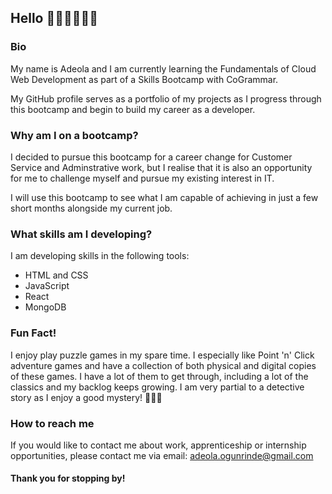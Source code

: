 ## Hello 👋🏾👋🏾👋🏾

### Bio
My name is Adeola and I am currently learning the Fundamentals of Cloud Web Development as part of a Skills Bootcamp with CoGrammar.

My GitHub profile serves as a portfolio of my projects as I progress through this bootcamp and begin to build my career as a developer.

### Why am I on a bootcamp?
I decided to pursue this bootcamp for a career change for Customer Service and Adminstrative work, but I realise that it is also an opportunity for me to challenge myself and pursue my existing interest in IT. 

I will use this bootcamp to see what I am capable of achieving in just a few short months alongside my current job.

### What skills am I developing?
I am developing skills in the following tools:
* HTML and CSS
* JavaScript
* React
* MongoDB

### Fun Fact!
I enjoy play puzzle games in my spare time. I especially like Point 'n' Click adventure games and have a collection of both physical and digital copies of these games. I have a lot of them to get through, including a lot of the classics and my backlog keeps growing. I am very partial to a detective story as I enjoy a good mystery! 🔎🔎🔎

### How to reach me
If you would like to contact me about work, apprenticeship or internship opportunities, please contact me via email: adeola.ogunrinde@gmail.com

#### Thank you for stopping by!
